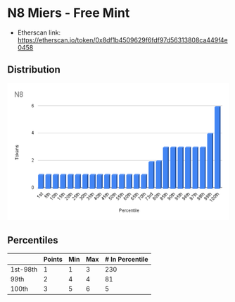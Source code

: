 # N8 Miers - Free Mint

- Etherscan link: https://etherscan.io/token/0x8df1b4509629f6fdf97d56313808ca449f4e0458

## Distribution 
![dist](../../../static/n8-dist.png)

## Percentiles

| | Points | Min | Max | # In Percentile |
|--|--------|-----|-----|----------|
| 1st-98th   | 1  | 1  | 3 | 230
| 99th  | 2  | 4  | 4 | 81
| 100th | 3  | 5 | 6 | 5 | 